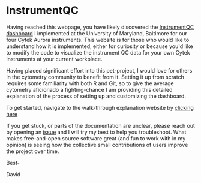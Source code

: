 # InstrumentQC 

Having reached this webpage, you have likely discovered the [InstrumentQC dashboard](https://umgccfcss.github.io/InstrumentQC/) I implemented at the University of Maryland, Baltimore for our four Cytek Aurora instruments. This website is for those who would like to understand how it is implemented, either for curiosity or because you'd like to modify the code to visualize the instrument QC data for your own Cytek instruments at your current workplace.  

Having placed significant effort into this pet-project, I would love for others in the cytometry community to benefit from it. Setting it up from scratch requires some familiarity with both R and Git, so to give the average cytometry aficionado a fighting-chance I am providing this detailed explanation of the process of setting up and customizing the dashboard. 

To get started, navigate to the walk-through explanation website by [clicking here](https://davidrach.github.io/InstrumentQC_Install/)

If you get stuck, or parts of the documentation are unclear, please reach out by opening an [issue](https://github.com/DavidRach/InstrumentQC_Install/issues) and I will try my best to help you troubleshoot. What makes free-and-open source software great (and fun to work with in my opinion) is seeing how the collective small contributions of users improve the project over time. 

Best-

David

